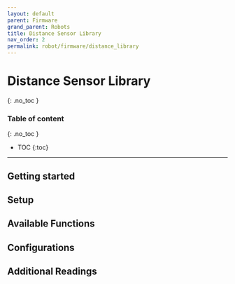 ```yaml
---
layout: default
parent: Firmware
grand_parent: Robots
title: Distance Sensor Library
nav_order: 2
permalink: robot/firmware/distance_library
---
```


# Distance Sensor Library
{: .no_toc }

### Table of content
{: .no_toc }
- TOC
{:toc}

----
## Getting started


## Setup


## Available Functions


##  Configurations


## Additional Readings
